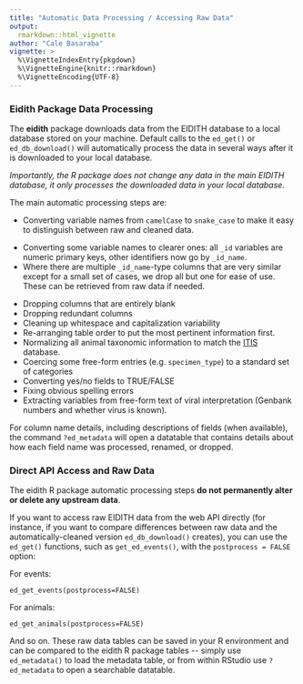 ```yaml
---
title: "Automatic Data Processing / Accessing Raw Data"
output: 
  rmarkdown::html_vignette
author: "Cale Basaraba"
vignette: >
  %\VignetteIndexEntry{pkgdown}
  %\VignetteEngine{knitr::rmarkdown}
  %\VignetteEncoding{UTF-8}
---
```




### Eidith Package Data Processing

The **eidith** package downloads data from the EIDITH database to a local database stored on your machine. Default calls to the `ed_get()` or `ed_db_download()` will automatically process the data in several ways after it is downloaded to your local database.  

*Importantly, the R package does not change any data in the main EIDITH database, it only processes the downloaded data in your local database*.  

The main automatic processing steps are:

+ Converting variable names from `camelCase` to `snake_case` to make it easy to distinguish between raw and cleaned data.  
*   Converting some variable names to clearer ones:  all `_id` variables are numeric primary keys, other identifiers now go by `_id_name`.  
*   Where there are multiple `_id_name`-type columns that are very similar except for a small set of cases, we drop all but one for ease of use. These can be retrieved from raw data if needed.  
- Dropping columns that are entirely blank
- Dropping redundant columns
- Cleaning up whitespace and capitalization variability
- Re-arranging table order to put the most pertinent information first.
- Normalizing all animal taxonomic information to match the [ITIS](https://www.itis.gov/) database.
- Coercing some free-form entries (e.g. `specimen_type`) to a standard set of categories
- Converting yes/no fields to TRUE/FALSE
- Fixing obvious spelling errors
- Extracting variables from free-form text of viral interpretation (Genbank numbers and whether virus is known).

For column name details, including descriptions of fields (when available), the command `?ed_metadata` will open a datatable that contains details about how each field name was processed, renamed, or dropped.

### Direct API Access and Raw Data

The eidith R package automatic processing steps __do not permanently alter or delete any upstream data__. 

If you want to access raw EIDITH data from the web API directly (for instance, if you want
to compare differences between raw data and the automatically-cleaned version
`ed_db_download()` creates), you can use the `ed_get()` functions, such as `get_ed_events()`, with the `postprocess = FALSE` option:

For events: 
```
ed_get_events(postprocess=FALSE)
```
For animals: 
```
ed_get_animals(postprocess=FALSE)
```

And so on. These raw data tables can be saved in your R environment and can be compared to the eidith R package tables -- simply use `ed_metadata()` to load the metadata table, or from within RStudio use `?ed_metadata` to open a searchable datatable. 
